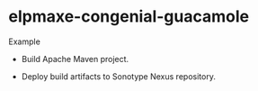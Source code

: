 # elpmaxe-congenial-guacamole

Example

* Build Apache Maven project.

* Deploy build artifacts to Sonotype Nexus repository.
